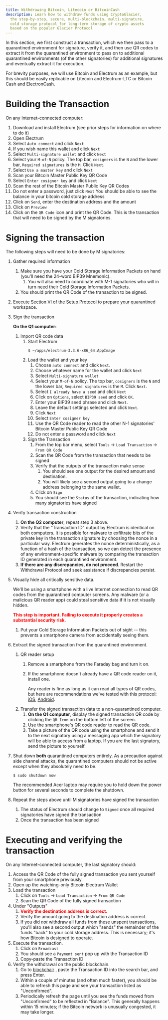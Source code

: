 ```yaml
---
title: Withdrawing Bitcoin, Litecoin or BitcoinCash
description: Learn how to withdraw funds using CryptoGlacier,
  the step-by-step, secure, multi-blockchain, multi-signature,
  cold storage protocol for long-term storage of crypto assets
  based on the popular Glacier Protocol
---
```


In this section, we first construct a transaction, which we then pass to
a quarantined environment for signature, verify it, and then use QR codes
to extract it from the quarantined environment to pass on to additional
quarantined environments (of the other signatories) for additional signatures
and eventually extract it for execution.

For brevity purposes, we will use Bitcoin and Electrum as an example, but
this should be easily replicable on Litecoin and Electrum-LTC or Bitcoin
Cash and ElectronCash.

# Building the Transaction
On any Internet-connected computer:
1. Download and install Electrum (see prior steps for information on where to
do it)
2. Open Electrum
3. Select `Auto connect` and click `Next`
4. If you wish name this wallet and click `Next`
5. Select `Multi-signature wallet` and click `Next`
6. Select your `M-of-N` policy. The top bar, `cosigners` is the `N` and the
lower bar, `Required signatures` is the `M`. Click `Next`.
7. Select `Use a master key` and click `Next`
8. Scan your <span class="warning">Bitcoin Master Public Key QR Code</span>
9. Select `Enter cosigner key` and click `Next`
10. Scan the rest of the <span class="warning">Bitcoin Master Public Key QR Codes</span>
11. Do not enter a password, just click `Next`
You should be able to see the balance in your <span class="warning">bitcoin cold storage address</span>
12. Click on `Send`, enter the destination address and the amount
13. Click on `Preview`
14. Click on the `QR Code` icon and print the QR Code. This is the transaction
that will need to be signed by the M signatories.

# Signing the transaction

The following steps will need to be done by M signatories:

1. Gather required information
    1. Make sure you have your <span class="danger">Cold Storage Information Packets</span>
    on hand (you'll need the <span class="danger">24-word BIP39 Mnemonic</span>).
        1. You will also need to coordinate with M-1 signatories who will in
        turn need their <span class="danger">Cold Storage Information Packets</span>.
    2. You should print the <span class="warning">QR Code</span> of the transaction
    to be signed.
2. Execute [Section VI of the Setup Protocol](../setup/quarantined-workspace.md)
to prepare your quarantined workspace.
3. Sign the transaction

   **On the Q1 computer:**
    1. Import QR code data
        1. Start Electrum
            ```
            $ ~/apps/electrum-3.3.6-x86_64.AppImage
            ```
        2. Load the wallet and your key
            1. Choose `auto connect` and click `Next`.
            1. Choose whatever name for the wallet and click `Next`
            2. Select `Multi-signature wallet`
            3. Select your `M-of-N` policy. The top bar, `cosigners` is the `N`
            and the lower bar, `Required signatures` is the `M`. Click `Next`.
            4. Select `I already have a seed` and click `Next`
            5. Click on `Options`, select `BIP39 seed` and click `OK`.
            6. Enter your <span class="danger">BIP39 seed phrase</span> and click
            `Next`.
            7. Leave the default settings selected and click `Next`.
            8. Click `Next`
            9. Select `Enter cosigner key`
            10. Use the QR Code reader to read the other N-1 signatories'
            <span class="warning">Bitcoin Master Public Key QR Code</span>
            11. Do not enter a password and click `Next`
        3. Sign the Transaction
            1. From the top bar menu, select `Tools` -> `Load Transaction` ->
            `From QR Code`
            2. Scan the QR Code from the transaction that needs to be signed
            3. Verify that the outputs of the transaction make sense
                1. You should see one output for the desired amount and
                destination.
                2. You will likely see a second output going to a change
                address belonging to the same wallet.
            4. Click on `Sign`
            5. You should see the `Status` of the transaction, indicating how
            many signatories have signed
4. Verify transaction construction
    1. **On the Q2 computer**, repeat step 3 above.
    2. Verify that the <span class="warning">"Transaction ID"</span>
    output by Electrum is identical on both computers. It is possible for
    malware to exfiltrate bits of the private key in the transaction signature
    by choosing the nonce in a particular way. Electrum generates the
    nonce deterministically, as a function of a hash of the transaction, so we
    can detect the presence of any environment-specific malware by
    comparing the transaction ID generated in each quarantined environment.
    3. **If there are any discrepancies, do not proceed**. Restart the
    Withdrawal Protocol and seek assistance if discrepancies persist.
5. Visually hide all critically sensitive data.

    We'll be using a smartphone with a live Internet connection to read QR
    codes from the quarantined computer screens. Any malware (or a malicious
    QR reader app) could steal sensitive data if it is not visually hidden.

    **<span style="color: red;">This step is important. Failing to execute it properly creates a
    substantial security risk.</span>**

    1. Put your <span class="danger">Cold Storage Information Packets</span>
    out of sight -- this prevents a smartphone camera from accidentally seeing
    them.
6. Extract the signed transaction from the quarantined environment.
    1. QR reader setup
        1. Remove a smartphone from the Faraday bag and turn it on.
        2. If the smartphone doesn't already have a QR code reader on it,
        install one.

           Any reader is fine as long as it can read all types of QR
        codes, but here are recommendations we've tested with this protocol:
        [iOS](https://itunes.apple.com/us/app/qr-reader-for-iphone/id368494609?mt=8),
        [Android](https://play.google.com/store/apps/details?id=com.application_4u.qrcode.barcode.scanner.reader.flashlight&hl=en).
    2. Transfer the signed transaction data to a non-quarantined computer.
        1. **On the Q1 computer**, display the <span class="warning">signed transaction QR code</span>
        by clicking the `QR Icon` on the bottom left of the screen.
        2. Use the smartphone's QR code reader to read the QR code.
        3. Take a picture of the <span class="warning">QR code</span> using the
        smartphone and send it to the next signatory using a messaging app which
        the signatory will be able to access from a laptop. If you are the last
        signatory, send the <span class="warning">picture</span> to yourself.
        
7. Shut down **both** quarantined computers entirely. As a precaution against
side channel attacks, the quarantined computers should not be active except
when they absolutely need to be.
    ```
    $ sudo shutdown now
    ```
    The recommended Acer laptop may require you to hold down the power button
    for several seconds to complete the shutdown.
8. Repeat the steps above until M signatories have signed the transaction
    1. The status of Electrum should change to `Signed` once all required
    signatories have signed the transaction
    2. Once the transaction has been signed

# Executing and verifying the transaction

On any Internet-connected computer, the last signatory should:

1. Access the <span class="warning">QR Code of the fully signed transaction</span> you sent
yourself from your smartphone previously.
2. Open up the watching-only Bitcoin Electrum Wallet
3. Load the transaction
    1. Click on `Tools` -> `Load Transaction` -> `From QR Code`
    2. Scan the <span class="warning">QR Code of the fully signed transaction</span>
4. Under "Outputs"
    1. **<span style="color: red;">Verify the destination address is correct.</span>**
    2. Verify the amount going to the destination address is correct.
    3. If you did *not* withdraw all funds from these unspent transactions,
    you'll also see a second output which "sends" the remainder of the
    funds "back" to your <span class="warning">cold storage address</span>.
    This is necessary; it's how Bitcoin is designed to operate.
5. Execute the transaction.
    1. Click on `Broadcast`
    2. You should see a `Payment sent` pop up with the <span class="warning">Transaction ID</span>
    2. Copy-paste the <span class="warning">Transaction ID</span>
4. Verify the withdrawal on the public blockchain.
    1. Go to [blockchair](https://www.blockchair.com/) , paste
    the <span class="warning">Transaction ID</span> into the search bar,
    and press Enter.
    2. Within a couple of minutes (and often much faster), you should be able to
    refresh this page and see your transaction listed as "Unconfirmed".
    3. Periodically refresh the page until you see the funds moved from
    "Unconfirmed" to be reflected in "Balance". This generally happens within
    15 minutes; if the Bitcoin network is unusually congested, it may take
    longer.
